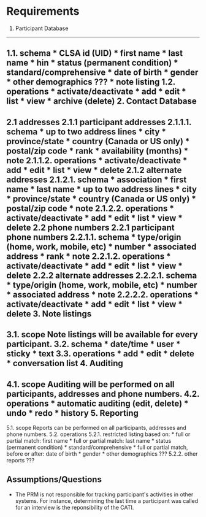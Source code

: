 Requirements
============

1. Participant Database
-----------------------
  1.1. schema
    * CLSA id (UID)
    * first name
    * last name
    * hin
    * status (permanent condition)
    * standard/comprehensive
    * date of birth
    * gender
    * other demographics ???
    * note listing
  1.2. operations
    * activate/deactivate
    * add
    * edit
    * list
    * view
    * archive (delete)
2. Contact Database
-------------------
  2.1 addresses
    2.1.1 participant addresses
      2.1.1.1. schema
        * up to two address lines
        * city
        * province/state
        * country (Canada or US only)
        * postal/zip code
        * rank
        * availability (months)
        * note
      2.1.1.2. operations
        * activate/deactivate
        * add
        * edit
        * list
        * view
        * delete
    2.1.2 alternate addresses
      2.1.2.1. schema
        * association
        * first name
        * last name
        * up to two address lines
        * city
        * province/state
        * country (Canada or US only)
        * postal/zip code
        * note
      2.1.2.2. operations
        * activate/deactivate
        * add
        * edit
        * list
        * view
        * delete
  2.2 phone numbers
    2.2.1 participant phone numbers
      2.2.1.1. schema
        * type/origin (home, work, mobile, etc)
        * number
        * associated address
        * rank
        * note
      2.2.1.2. operations
        * activate/deactivate
        * add
        * edit
        * list
        * view
        * delete
    2.2.2 alternate addresses
      2.2.2.1. schema
        * type/origin (home, work, mobile, etc)
        * number
        * associated address
        * note
      2.2.2.2. operations
        * activate/deactivate
        * add
        * edit
        * list
        * view
        * delete
3. Note listings
----------------
  3.1. scope
    Note listings will be available for every participant.
  3.2. schema
    * date/time
    * user
    * sticky
    * text
  3.3. operations
    * add
    * edit
    * delete
    * conversation list
4. Auditing
-----------
  4.1. scope
    Auditing will be performed on all participants, addresses and phone numbers.
  4.2. operations
    * automatic auditing (edit, delete)
    * undo
    * redo
    * history
5. Reporting
------------
  5.1. scope
    Reports can be performed on all participants, addresses and phone numbers.
  5.2. operations
    5.2.1. restricted listing based on:
      * full or partial match: first name
      * full or partial match: last name
      * status (permanent condition)
      * standard/comprehensive
      * full or partial match, before or after: date of birth
      * gender
      * other demographics ???
    5.2.2. other reports ???

Assumptions/Questions
---------------------
* The PRM is not responsible for tracking participant's activities in other systems.
  For instance, determining the last time a participant was called for an interview is the
  reponsibility of the CATI.
